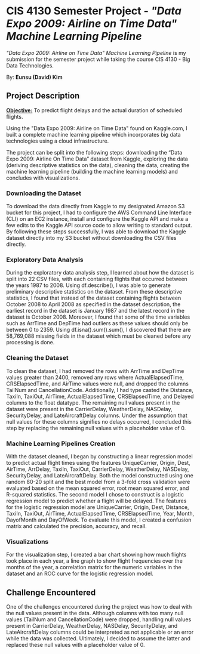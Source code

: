 # CIS 4130 Semester Project - *"Data Expo 2009: Airline on Time Data" Machine Learning Pipeline* 

*"Data Expo 2009: Airline on Time Data" Machine Learning Pipeline* is my submission for the semester project while taking the course CIS 4130 - Big Data Technologies. 

By: **Eunsu (David) Kim** 

## Project Description

**<ins>Objective:</ins>** To predict flight delays and the actual duration of scheduled flights. 

Using the "Data Expo 2009: Airline on Time Data" found on Kaggle.com, I built a complete machine learning pipeline which incorporates big data technologies using a cloud infrastructure. 

The project can be split into the following steps: downloading the “Data Expo 2009: Airline On Time Data” dataset from Kaggle, exploring the data (deriving descriptive statistics on the data), cleaning the data, creating the machine learning pipeline (building the machine learning models) and concludes with visualizations.

### Downloading the Dataset 
To download the data directly from Kaggle to my designated Amazon S3 bucket for this project, I had to configure the AWS Command Line Interface (CLI) on an EC2 instance, install and configure the Kaggle API and make a few edits to the Kaggle API source code to allow writing to standard output. By following these steps successfully, I was able to download the Kaggle dataset directly into my S3 bucket without downloading the CSV files directly.

### Exploratory Data Analysis
During the exploratory data analysis step, I learned about how the dataset is split into 22 CSV files, with each containing flights that occurred between the years 1987 to 2008. Using df.describe(), I was able to generate preliminary descriptive statistics on the dataset. From these descriptive statistics, I found that instead of the dataset containing flights between October 2008 to April 2008 as specified in the dataset description, the earliest record in the dataset is January 1987 and the latest record in the dataset is October 2008. Moreover, I found that some of the time variables such as ArrTime and DepTime had outliers as these values should only be between 0 to 2359. Using df.isna().sum().sum(), I discovered that there are 58,769,088 missing fields in the dataset which must be cleaned before any processing is done. 

### Cleaning the Dataset 
To clean the dataset, I had removed the rows with ArrTime and DepTime values greater than 2400, removed any rows where ActualElapsedTime, CRSElapsedTime, and AirTime values were null, and dropped the columns TailNum and CancellationCode. Additionally, I had type casted the Distance, TaxiIn, TaxiOut, AirTime, ActualElapsedTime, CRSElapsedTime, and Delayed columns to the float datatype. The remaining null values present in the dataset were present in the CarrierDelay, WeatherDelay, NASDelay, SecurityDelay, and LateAircraftDelay columns. Under the assumption that null values for these columns signifies no delays occurred, I concluded this step by replacing the remaining null values with a placeholder value of 0. 

### Machine Learning Pipelines Creation 
With the dataset cleaned, I began by constructing a linear regression model to predict actual flight times using the features UniqueCarrier, Origin, Dest, AirTime, ArrDelay, TaxiIn, TaxiOut, CarrierDelay, WeatherDelay, NASDelay, SecurityDelay, and LateAircraftDelay. Both the model constructed using one random 80-20 split and the best model from a 3-fold cross validation were evaluated based on the mean squared error, root mean squared error, and R-squared statistics. The second model I chose to construct is a logistic regression model to predict whether a flight will be delayed. The features for the logistic regression model are UniqueCarrier, Origin, Dest, Distance, TaxiIn, TaxiOut, AirTime, ActualElapsedTime, CRSElapsedTime, Year, Month, DayofMonth and DayOfWeek. To evaluate this model, I created a confusion matrix and calculated the precision, accuracy, and recall. 

### Visualizations
For the visualization step, I created a bar chart showing how much flights took place in each year, a line graph to show flight frequencies over the months of the year, a correlation matrix for the numeric variables in the dataset and an ROC curve for the logistic regression model.

## Challenge Encountered 
One of the challenges encountered during the project was how to deal with the null values present in the data. Although columns with too many null values (TailNum and CancellationCode) were dropped, handling null values present in CarrierDelay, WeatherDelay, NASDelay, SecurityDelay, and LateAircraftDelay columns could be interpreted as not applicable or an error while the data was collected. Ultimately, I decided to assume the latter and replaced these null values with a placeholder value of 0. 
